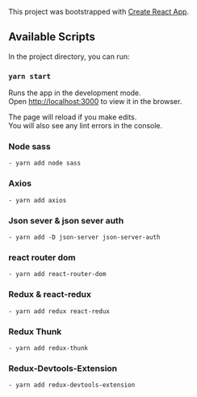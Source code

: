 This project was bootstrapped with [Create React App](https://github.com/facebook/create-react-app).

## Available Scripts

In the project directory, you can run:

### `yarn start`

Runs the app in the development mode.<br />
Open [http://localhost:3000](http://localhost:3000) to view it in the browser.

The page will reload if you make edits.<br />
You will also see any lint errors in the console.

### Node sass
    - yarn add node sass

### Axios
    - yarn add axios

### Json sever & json sever auth
    - yarn add -D json-server json-server-auth

### react router dom
    - yarn add react-router-dom

### Redux & react-redux
    - yarn add redux react-redux

### Redux Thunk
    - yarn add redux-thunk

### Redux-Devtools-Extension
    - yarn add redux-devtools-extension